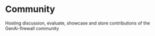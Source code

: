 # Community
Hosting discussion, evaluate, showcase and store contributions of the GenAi-firewall community
